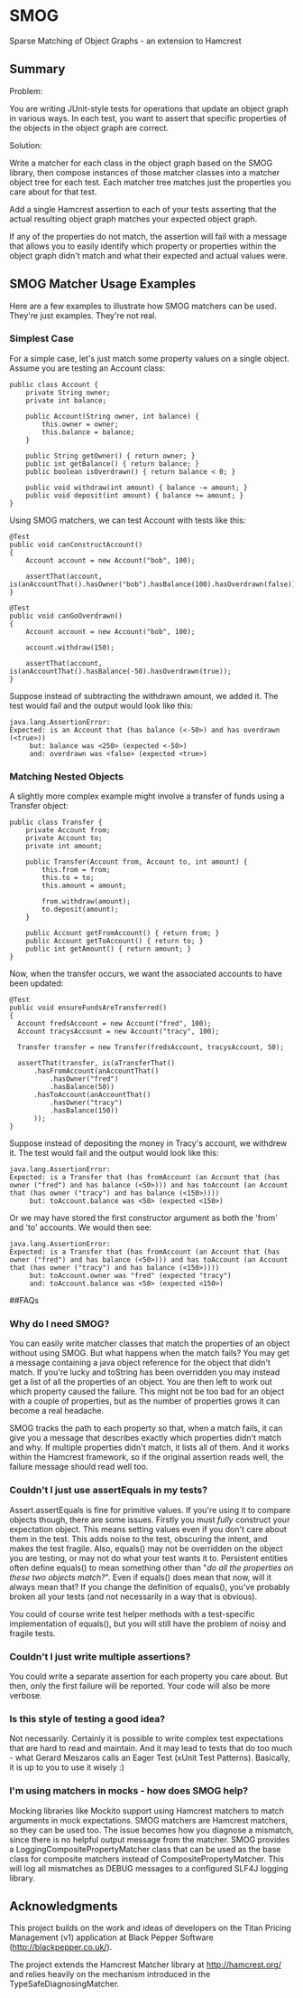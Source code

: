 # SMOG

Sparse Matching of Object Graphs - an extension to Hamcrest

## Summary

Problem:

You are writing JUnit-style tests for operations that update an object graph in various ways. In each test, you want to assert that specific properties of the objects in the object graph are correct.

Solution:

Write a matcher for each class in the object graph based on the SMOG library, then compose instances of those matcher classes into a matcher object tree for each test. Each matcher tree matches just the properties you care about for that test.

Add a single Hamcrest assertion to each of your tests asserting that the actual resulting object graph matches your expected object graph.

If any of the properties do not match, the assertion will fail with a message that allows you to easily identify which property or properties within the object graph didn't match and what their expected and actual values were.

## SMOG Matcher Usage Examples
Here are a few examples to illustrate how SMOG matchers can be used. They're just examples. They're not real.
### Simplest Case
For a simple case, let's just match some property values on a single object.
Assume you are testing an Account class:
```
public class Account {
    private String owner;
    private int balance;

    public Account(String owner, int balance) {
        this.owner = owner;
        this.balance = balance;
    }

    public String getOwner() { return owner; }
    public int getBalance() { return balance; }
    public boolean isOverdrawn() { return balance < 0; }

    public void withdraw(int amount) { balance -= amount; }
    public void deposit(int amount) { balance += amount; }
}
```
Using SMOG matchers, we can test Account with tests like this:
```
@Test
public void canConstructAccount()
{
    Account account = new Account("bob", 100);
  
    assertThat(account, is(anAccountThat().hasOwner("bob").hasBalance(100).hasOverdrawn(false));
}

@Test
public void canGoOverdrawn()
{
    Account account = new Account("bob", 100);
  
    account.withdraw(150);
  
    assertThat(account, is(anAccountThat().hasBalance(-50).hasOverdrawn(true));
}
```
Suppose instead of subtracting the withdrawn amount, we added it. The test would fail and the output would look like this:
```
java.lang.AssertionError:
Expected: is an Account that (has balance (<-50>) and has overdrawn (<true>))
     but: balance was <250> (expected <-50>)
     and: overdrawn was <false> (expected <true>)
```
### Matching Nested Objects
A slightly more complex example might involve a transfer of funds using a Transfer object:
```
public class Transfer {
    private Account from;
    private Account to;
    private int amount;

    public Transfer(Account from, Account to, int amount) {
        this.from = from;
        this.to = to;
        this.amount = amount;

        from.withdraw(amount);
        to.deposit(amount);
    }

    public Account getFromAccount() { return from; }
    public Account getToAccount() { return to; }
    public int getAmount() { return amount; }
}
```
Now, when the transfer occurs, we want the associated accounts to have been updated:
```
@Test
public void ensureFundsAreTransferred()
{
  Account fredsAccount = new Account("fred", 100);
  Account tracysAccount = new Account("tracy", 100);
  
  Transfer transfer = new Transfer(fredsAccount, tracysAccount, 50);
  
  assertThat(transfer, is(aTransferThat()
      .hasFromAccount(anAccountThat()
          .hasOwner("fred")
          .hasBalance(50))
      .hasToAccount(anAccountThat()
          .hasOwner("tracy")
          .hasBalance(150))
      ));
}
```
Suppose instead of depositing the money in Tracy's account, we withdrew it. The test would fail and the output would look like this:
```
java.lang.AssertionError:
Expected: is a Transfer that (has fromAccount (an Account that (has owner ("fred") and has balance (<50>))) and has toAccount (an Account that (has owner ("tracy") and has balance (<150>))))
     but: toAccount.balance was <50> (expected <150>)
```
Or we may have stored the first constructor argument as both the 'from' and 'to' accounts. We would then see:
```
java.lang.AssertionError:
Expected: is a Transfer that (has fromAccount (an Account that (has owner ("fred") and has balance (<50>))) and has toAccount (an Account that (has owner ("tracy") and has balance (<150>))))
     but: toAccount.owner was "fred" (expected "tracy")
     and: toAccount.balance was <50> (expected <150>)
```
##FAQs
### Why do I need SMOG?

You can easily write matcher classes that match the properties of an object without using SMOG. But what happens when the match fails? You may get a message containing a java object reference for the object that didn't match. If you're lucky and toString has been overridden you may instead get a list of all the properties of an object. You are then left to work out which property caused the failure. This might not be too bad for an object with a couple of properties, but as the number of properties grows it can become a real headache.

SMOG tracks the path to each property so that, when a match fails, it can give you a message that describes exactly which properties didn't match and why. If multiple properties didn't match, it lists all of them. And it works within the Hamcrest framework, so if the original assertion reads well, the failure message should read well too.

### Couldn't I just use assertEquals in my tests?

Assert.assertEquals is fine for primitive values. If you're using it to compare objects though, there are some issues. Firstly you must _fully_ construct your expectation object. This means setting values even if you don't care about them in the test. This adds noise to the test, obscuring the intent, and makes the test fragile. Also, equals() may not be overridden on the object you are testing, or may not do what your test wants it to. Persistent entities often define equals() to mean something other than "_do all the properties on these two objects match?_". Even if equals() does mean that now, will it always mean that? If you change the definition of equals(), you've probably broken all your tests (and not necessarily in a way that is obvious).

You could of course write test helper methods with a test-specific implementation of equals(), but you will still have the problem of noisy and fragile tests.

### Couldn't I just write multiple assertions?

You could write a separate assertion for each property you care about. But then, only the first failure will be reported. Your code will also be more verbose.

### Is this style of testing a good idea?

Not necessarily. Certainly it is possible to write complex test expectations that are hard to read and maintain. And it may lead to tests that do too much - what Gerard Meszaros calls an Eager Test (xUnit Test Patterns). Basically, it is up to you to use it wisely :)

### I'm using matchers in mocks - how does SMOG help?

Mocking libraries like Mockito support using Hamcrest matchers to match arguments in mock expectations. SMOG matchers are Hamcrest matchers, so they can be used too. The issue becomes how you diagnose a mismatch, since there is no helpful output message from the matcher. SMOG provides a LoggingCompositePropertyMatcher class that can be used as the base class for composite matchers instead of CompositePropertyMatcher. This will log all mismatches as DEBUG messages to a configured SLF4J logging library.

## Acknowledgments

This project builds on the work and ideas of developers on the Titan Pricing Management (v1) application at
Black Pepper Software (http://blackpepper.co.uk/).

The project extends the Hamcrest Matcher library at http://hamcrest.org/ and relies heavily on the mechanism introduced in the TypeSafeDiagnosingMatcher.


